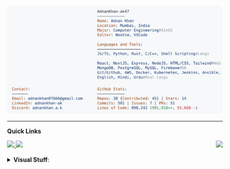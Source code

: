 <a href="https://github.com/AdnanKhan-ak47/AdnanKhan-ak47">
  <picture>
    <source media="(prefers-color-scheme: dark)" srcset="https://raw.githubusercontent.com/AdnanKhan-ak47/AdnanKhan-ak47/main/src/dark_mode.svg">
    <img alt="AdnanKhan-ak47's GitHub Profile README" src="https://raw.githubusercontent.com/AdnanKhan-ak47/AdnanKhan-ak47/main/src/light_mode.svg">
  </picture>
</a>

---

<b>Quick Links</b>

<div style="display: flex; justify-content: space-between;">
  <div>
  <a href="mailto:adnankhan07666@gmail.com" target="_blank">
    <img src="https://img.shields.io/badge/Gmail-D14836?style=for-the-badge&logo=gmail&logoColor=white" />
  </a> 
  <a href="https://www.linkedin.com/in/adnankhan-ak/" target="_blank">
    <img src="https://img.shields.io/badge/LinkedIn-0077B5?style=for-the-badge&logo=linkedin&logoColor=white" />
  </a>
  </div>
  <div>
    <a href="https://visitcount.itsvg.in" target="_blank">
      <img src="https://visitcount.itsvg.in/api?id=AdnanKhan-ak47&icon=0&color=1" />
    </a>
  </div>
</div>

<br>
<details>
  <summary><b>Visual Stuff</b>: </summary>
  <br>
  <p align=center>
    <div style="display: flex; justify-content: space-around;">
      <a href="https://github.com/denvercoder1/github-readme-streak-stats" title="Go to Source">
        <img align="left" width=390 src="https://github-readme-streak-stats.herokuapp.com/?user=AdnanKhan-ak47&theme=tokyonight&hide_border=true" alt="AdnanKhan-ak47" />
      </a>
      <a href="https://github.com/anuraghazra/github-readme-stats" title="Go to Source">
        <img align="right" width=390 src="https://github-readme-stats.vercel.app/api?username=AdnanKhan-ak47&theme=tokyonight&hide_border=true&include_all_commits=true&count_private=false" />
      </a>
    </div>
    <br><br>
    <div style="display: flex; justify-content: space-around;">
      <a href="https://github.com/anuraghazra/github-readme-stats">
        <img height=200 src="https://github-readme-stats.vercel.app/api/top-langs/?username=AdnanKhan-ak47&theme=tokyonight&hide_border=true&include_all_commits=true&count_private=false&layout=compact" />
      </a>
      <a href="https://github.com/ryo-ma/github-profile-trophy">
        <img height=200 src="https://github-profile-trophy.vercel.app/?username=AdnanKhan-ak47&theme=tokyonight&row=2&column=3" />
      </a>
    </div>
    <br><br>
    <div align="center">
      <a href="https://www.last.fm/user/AdnanKhan-ak47">
        <img src="https://lastfm-recently-played.vercel.app/api?user=AdnanKhan-ak47&show_user=header&header_style=compact_stats&bg_color=1A1B27" />
      </a>
    </div>
  </p>
</details>
